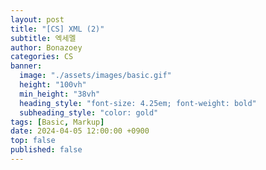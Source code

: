 ```yaml
---
layout: post
title: "[CS] XML (2)"
subtitle: 엑세멜
author: Bonazoey
categories: CS
banner:
  image: "./assets/images/basic.gif"
  height: "100vh"
  min_height: "38vh"
  heading_style: "font-size: 4.25em; font-weight: bold"
  subheading_style: "color: gold"
tags: [Basic, Markup]
date: 2024-04-05 12:00:00 +0900
top: false
published: false
---
```

